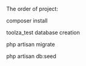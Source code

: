The order of project:

composer install

toolza_test database creation

php artisan migrate

php artisan db:seed
